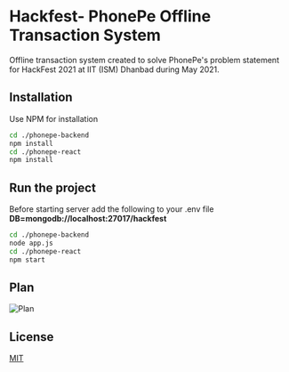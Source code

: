 # Hackfest- PhonePe Offline Transaction System

Offline transaction system created to solve PhonePe's problem statement for HackFest 2021 at IIT (ISM) Dhanbad during May 2021.

## Installation

Use NPM for installation

```bash
cd ./phonepe-backend
npm install
cd ./phonepe-react
npm install
```

## Run the project
Before starting server add the following to your .env file 
**DB=mongodb://localhost:27017/hackfest**
```bash
cd ./phonepe-backend
node app.js
cd ./phonepe-react
npm start
```
## Plan
![Plan](https://user-images.githubusercontent.com/35377007/116804298-586eab00-ab3b-11eb-9335-02047bdd786d.jpg "Plan")

## License
[MIT](https://choosealicense.com/licenses/mit/)

